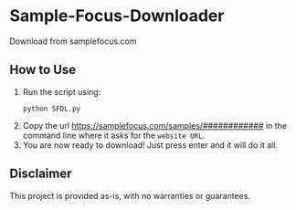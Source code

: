# Sample-Focus-Downloader

Download from samplefocus.com

## How to Use

1. Run the script using:
   ```shell
   python SFDL.py
   ```
2. Copy the url https://samplefocus.com/samples/############ in the command line where it asks for the `website URL`.
3. You are now ready to download! Just press enter and it will do it all.

## Disclaimer

This project is provided as-is, with no warranties or guarantees.

